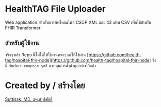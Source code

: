# HealthTAG File Uploader
Web application สำหรับการอัพโหลดไฟล์ CSOP XML และ 43 แฟ้ม CSV เพื่อใช้สำหรับ FHIR Transformer

## สำหรับผู้ใช้งาน
จริงๆ แล้ว Repo นี้ไม่ได้ให้ใช้งานตรงๆ แต่ให้ใช้ผ่าน [https://github.com/health-tag/hospital-fhir-node](https://github.com/health-tag/hospital-fhir-node) ซึ่งมี `docker-compose.yml` ควบคุมการตั้งค่าทุกอย่างไว้แล้ว

# Created by / สร้างโดย
[Suttisak, MD. นพ.สุทธิศักดิ์](https://doctortons.com)
